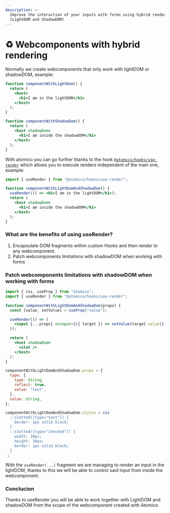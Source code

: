 ```yaml
---
description: >-
  Improve the interaction of your inputs with forms using hybrid rendering
  (LightDOM and ShadowDOM)
---
```


# ♻ Webcomponents with hybrid rendering

Normally we create webcomponents that only work with lightDOM or shadowDOM, example:

```jsx
function componentWithLightDom() {
  return (
    <host>
      <h1>I am in the lightDOM</h1>
    </host>
  );
}

function componentWithShadowDom() {
  return (
    <host shadowDom>
      <h1>I am inside the shadowDOM</h1>
    </host>
  );
}
```

With atomico you can go further thanks to the hook [`@atomico/hooks/use-render`](../../atomico/atomico-hooks/use-render.md) which allows you to execute renders independent of the main one, example:

```jsx
import { useRender } from "@atomico/hooks/use-render";

function componentWithLightDomAndShadowDom() {
  useRender(() => <h1>I am in the lightDOM</h1>);
  return (
    <host shadowDom>
      <h1>I am inside the shadowDOM</h1>
    </host>
  );
}
```

### What are the benefits of using useRender?

1. Encapsulate DOM fragments within custom Hooks and then render to any webcomponent.
2. Patch webcomponents limitations with shadowDOM when working with forms

### Patch webcomponents limitations with shadowDOM when working with forms

```jsx
import { css, useProp } from "atomico";
import { useRender } from "@atomico/hooks/use-render";

function componentWithLightDomAndShadowDom(props) {
  const [value, setValue] = useProp("value");

  useRender(() => (
    <input {...props} oninput={({ target }) => setValue(target.value)} />
  ));

  return (
    <host shadowDom>
      <slot />
    </host>
  );
}

componentWithLightDomAndShadowDom.props = {
  type: {
    type: String,
    reflect: true,
    value: "text",
  },
  value: String,
};

componentWithLightDomAndShadowDom.styles = css`
  ::slotted([type="text"]) {
    border: 1px solid black;
  }
  ::slotted([type="checked"]) {
    width: 30px;
    height: 30px;
    border: 1px solid black;
  }
`;
```

With the `useRender(...)` fragment we are managing to render an input in the lightDOM, thanks to this we will be able to control said input from inside the webcomponent.

### Conclucion

Thanks to useRender you will be able to work together with LightDOM and shadowDOM from the scope of the webcomponent created with Atomico.

